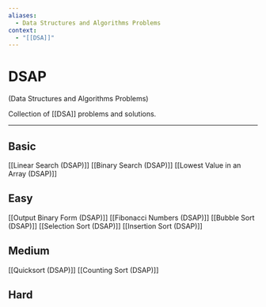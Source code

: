 ```yaml
---
aliases:
  - Data Structures and Algorithms Problems
context:
  - "[[DSA]]"
---
```


# DSAP

(Data Structures and Algorithms Problems)

Collection of [[DSA]] problems and solutions.

---

## Basic

[[Linear Search (DSAP)]]
[[Binary Search (DSAP)]]
[[Lowest Value in an Array (DSAP)]]

## Easy

[[Output Binary Form (DSAP)]]
[[Fibonacci Numbers (DSAP)]]
[[Bubble Sort (DSAP)]]
[[Selection Sort (DSAP)]]
[[Insertion Sort (DSAP)]]

## Medium

[[Quicksort (DSAP)]]
[[Counting Sort (DSAP)]]

## Hard
